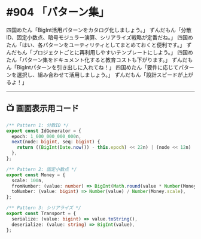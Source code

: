 # #904 「パターン集」

四国めたん「BigInt活用パターンをカタログ化しましょう。」
ずんだもん「分散ID、固定小数点、暗号モジュラー演算、シリアライズ戦略が定番だね。」
四国めたん「はい、各パターンをユーティリティとしてまとめておくと便利です。」
ずんだもん「プロジェクトごとに再利用しやすいテンプレートにしよう。」
四国めたん「パターン集をドキュメント化すると教育コストも下がります。」
ずんだもん「BigIntパターンを引き出しに入れてね！」
四国めたん「要件に応じてパターンを選択し、組み合わせて活用しましょう。」
ずんだもん「設計スピードが上がるよ！」

---

## 📺 画面表示用コード

```typescript
/** Pattern 1: 分散ID */
export const IdGenerator = {
  epoch: 1_600_000_000_000n,
  next(node: bigint, seq: bigint) {
    return ((BigInt(Date.now()) - this.epoch) << 22n) | (node << 12n) | seq;
  },
};

/** Pattern 2: 固定小数点 */
export const Money = {
  scale: 100n,
  fromNumber: (value: number) => BigInt(Math.round(value * Number(Money.scale))),
  toNumber: (value: bigint) => Number(value) / Number(Money.scale),
};

/** Pattern 3: シリアライズ */
export const Transport = {
  serialize: (value: bigint) => value.toString(),
  deserialize: (value: string) => BigInt(value),
};
```
